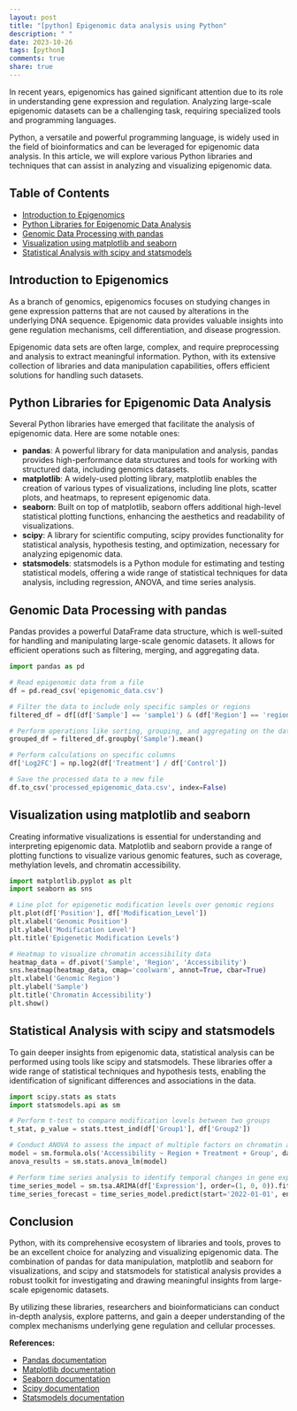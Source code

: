 ```yaml
---
layout: post
title: "[python] Epigenomic data analysis using Python"
description: " "
date: 2023-10-26
tags: [python]
comments: true
share: true
---
```


In recent years, epigenomics has gained significant attention due to its role in understanding gene expression and regulation. Analyzing large-scale epigenomic datasets can be a challenging task, requiring specialized tools and programming languages.

Python, a versatile and powerful programming language, is widely used in the field of bioinformatics and can be leveraged for epigenomic data analysis. In this article, we will explore various Python libraries and techniques that can assist in analyzing and visualizing epigenomic data.

## Table of Contents
- [Introduction to Epigenomics](#introduction-to-epigenomics)
- [Python Libraries for Epigenomic Data Analysis](#python-libraries-for-epigenomic-data-analysis)
- [Genomic Data Processing with pandas](#genomic-data-processing-with-pandas)
- [Visualization using matplotlib and seaborn](#visualization-using-matplotlib-and-seaborn)
- [Statistical Analysis with scipy and statsmodels](#statistical-analysis-with-scipy-and-statsmodels)

## Introduction to Epigenomics
As a branch of genomics, epigenomics focuses on studying changes in gene expression patterns that are not caused by alterations in the underlying DNA sequence. Epigenomic data provides valuable insights into gene regulation mechanisms, cell differentiation, and disease progression.

Epigenomic data sets are often large, complex, and require preprocessing and analysis to extract meaningful information. Python, with its extensive collection of libraries and data manipulation capabilities, offers efficient solutions for handling such datasets.

## Python Libraries for Epigenomic Data Analysis
Several Python libraries have emerged that facilitate the analysis of epigenomic data. Here are some notable ones:

- **pandas**: A powerful library for data manipulation and analysis, pandas provides high-performance data structures and tools for working with structured data, including genomics datasets.
- **matplotlib**: A widely-used plotting library, matplotlib enables the creation of various types of visualizations, including line plots, scatter plots, and heatmaps, to represent epigenomic data.
- **seaborn**: Built on top of matplotlib, seaborn offers additional high-level statistical plotting functions, enhancing the aesthetics and readability of visualizations.
- **scipy**: A library for scientific computing, scipy provides functionality for statistical analysis, hypothesis testing, and optimization, necessary for analyzing epigenomic data.
- **statsmodels**: statsmodels is a Python module for estimating and testing statistical models, offering a wide range of statistical techniques for data analysis, including regression, ANOVA, and time series analysis.

## Genomic Data Processing with pandas
Pandas provides a powerful DataFrame data structure, which is well-suited for handling and manipulating large-scale genomic datasets. It allows for efficient operations such as filtering, merging, and aggregating data.

```python
import pandas as pd

# Read epigenomic data from a file
df = pd.read_csv('epigenomic_data.csv')

# Filter the data to include only specific samples or regions
filtered_df = df[(df['Sample'] == 'sample1') & (df['Region'] == 'region1')]

# Perform operations like sorting, grouping, and aggregating on the data
grouped_df = filtered_df.groupby('Sample').mean()

# Perform calculations on specific columns
df['Log2FC'] = np.log2(df['Treatment'] / df['Control'])

# Save the processed data to a new file
df.to_csv('processed_epigenomic_data.csv', index=False)
```

## Visualization using matplotlib and seaborn
Creating informative visualizations is essential for understanding and interpreting epigenomic data. Matplotlib and seaborn provide a range of plotting functions to visualize various genomic features, such as coverage, methylation levels, and chromatin accessibility.

```python
import matplotlib.pyplot as plt
import seaborn as sns

# Line plot for epigenetic modification levels over genomic regions
plt.plot(df['Position'], df['Modification_Level'])
plt.xlabel('Genomic Position')
plt.ylabel('Modification Level')
plt.title('Epigenetic Modification Levels')

# Heatmap to visualize chromatin accessibility data
heatmap_data = df.pivot('Sample', 'Region', 'Accessibility')
sns.heatmap(heatmap_data, cmap='coolwarm', annot=True, cbar=True)
plt.xlabel('Genomic Region')
plt.ylabel('Sample')
plt.title('Chromatin Accessibility')
plt.show()
```

## Statistical Analysis with scipy and statsmodels
To gain deeper insights from epigenomic data, statistical analysis can be performed using tools like scipy and statsmodels. These libraries offer a wide range of statistical techniques and hypothesis tests, enabling the identification of significant differences and associations in the data.

```python
import scipy.stats as stats
import statsmodels.api as sm

# Perform t-test to compare modification levels between two groups
t_stat, p_value = stats.ttest_ind(df['Group1'], df['Group2'])

# Conduct ANOVA to assess the impact of multiple factors on chromatin accessibility
model = sm.formula.ols('Accessibility ~ Region + Treatment + Group', data=df).fit()
anova_results = sm.stats.anova_lm(model)

# Perform time series analysis to identify temporal changes in gene expression
time_series_model = sm.tsa.ARIMA(df['Expression'], order=(1, 0, 0)).fit()
time_series_forecast = time_series_model.predict(start='2022-01-01', end='2022-12-31')
```

## Conclusion
Python, with its comprehensive ecosystem of libraries and tools, proves to be an excellent choice for analyzing and visualizing epigenomic data. The combination of pandas for data manipulation, matplotlib and seaborn for visualizations, and scipy and statsmodels for statistical analysis provides a robust toolkit for investigating and drawing meaningful insights from large-scale epigenomic datasets.

By utilizing these libraries, researchers and bioinformaticians can conduct in-depth analysis, explore patterns, and gain a deeper understanding of the complex mechanisms underlying gene regulation and cellular processes.

**References:**
- [Pandas documentation](https://pandas.pydata.org/)
- [Matplotlib documentation](https://matplotlib.org/)
- [Seaborn documentation](https://seaborn.pydata.org/)
- [Scipy documentation](https://docs.scipy.org/doc/)
- [Statsmodels documentation](https://www.statsmodels.org/stable/index.html)